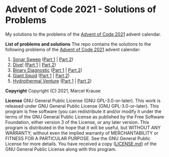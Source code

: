 # Advent of Code 2021 - Solutions of Problems

My solutions to the problems of the [Advent of Code 2021](https://adventofcode.com/2021) advent calendar.

**List of problems and solutions**
The repo contains the solutions to the following problems of the [Advent of Code 2021](https://adventofcode.com/2021) advent calendar:
1. [Sonar Sweep](https://adventofcode.com/2021/day/1) ([Part 1](Day01-01.py) | [Part 2](Day01-02.py))
2. [Dive!](https://adventofcode.com/2021/day/2) ([Part 1](Day02-01.py) | [Part 2](Day02-02.py))
3. [Binary Diagnostic](https://adventofcode.com/2021/day/3) ([Part 1](Day03-01.py) | [Part 2](Day03-02.py))
4. [Giant Squid](https://adventofcode.com/2021/day/4) ([Part 1](Day04-01.py) | [Part 2](Day04-02.py))
5. [Hydrothermal Venture](https://adventofcode.com/2021/day/5) ([Part 1](Day05-01.py) | [Part 2](Day05-02.py))
<!--
6. [](https://adventofcode.com/2021/day/6) ([Part 1](Day06-01.py) | [Part 2](Day06-02.py))
7. [](https://adventofcode.com/2021/day/7) ([Part 1](Day07-01.py) | [Part 2](Day07-02.py))
8. [](https://adventofcode.com/2021/day/8) ([Part 1](Day08-01.py) | [Part 2](Day08-02.py))
9. [](https://adventofcode.com/2021/day/9) ([Part 1](Day09-01.py) | [Part 2](Day09-02.py))
10. [](https://adventofcode.com/2021/day/10) ([Part 1](Day10-01.py) | [Part 2](Day10-02.py))
11. [](https://adventofcode.com/2021/day/11) ([Part 1](Day11-01.py) | [Part 2](Day11-02.py))
12. [](https://adventofcode.com/2021/day/12) ([Part 1](Day12-01.py) | [Part 2](Day12-02.py))
13. [](https://adventofcode.com/2021/day/13) ([Part 1](Day13-01.py) | [Part 2](Day13-02.py))
14. [](https://adventofcode.com/2021/day/14) ([Part 1](Day14-01.py) | [Part 2](Day14-02.py))
15. [](https://adventofcode.com/2021/day/15) ([Part 1](Day15-01.py) | [Part 2](Day15-02.py))
16. [](https://adventofcode.com/2021/day/16) ([Part 1](Day16-01.py) | [Part 2](Day16-02.py))
17. [](https://adventofcode.com/2021/day/17) ([Part 1](Day17-01.py) | [Part 2](Day17-02.py))
18. [](https://adventofcode.com/2021/day/18) ([Part 1](Day18-01.py) | [Part 2](Day18-02.py))
19. [](https://adventofcode.com/2021/day/19) ([Part 1](Day19-01.py) | [Part 2](Day19-02.py))
20. [](https://adventofcode.com/2021/day/20) ([Part 1](Day20-01.py) | [Part 2](Day20-02.py))
21. [](https://adventofcode.com/2021/day/21) ([Part 1](Day21-01.py) | [Part 2](Day21-02.py))
22. [](https://adventofcode.com/2021/day/22) ([Part 1](Day22-01.py) | [Part 2](Day22-02.py))
23. [](https://adventofcode.com/2021/day/23) ([Part 1](Day23-01.py) | [Part 2](Day23-02.py))
24. [](https://adventofcode.com/2021/day/24) ([Part 1](Day24-01.py) | [Part 2](Day24-02.py))
25. [](https://adventofcode.com/2021/day/25) ([Part 1](Day25-01.py))
-->

**Copyright**
Copyright (C) 2021, Marcel Krause

**License**
GNU General Public License (GNU GPL-3.0-or-later). This work is released under GNU General Public License (GNU GPL-3.0-or-later). This program is free software (you can redistribute it and/or modify it under the terms of the GNU General Public License as published by the Free Software Foundation, either version 3 of the License, or any later version. This program is distributed in the hope that it will be useful, but WITHOUT ANY WARRANTY; without even the implied warranty of MERCHANTABILITY or FITNESS FOR A PARTICULAR PURPOSE. See the GNU General Public License for more details. You have received a copy ([LICENSE.md](LICENSE.md)) of the GNU General Public License along with this program.
